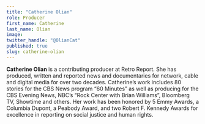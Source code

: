 ```yaml
---
title: "Catherine Olian"
role: Producer
first_name: Catherine
last_name: Olian
image:
twitter_handle: "@OlianCat"
published: true
slug: catherine-olian
---
```


**Catherine Olian** is a contributing producer at Retro Report. She has produced, written and reported news and documentaries for network, cable and digital media for over two decades. Catherine’s work includes 80 stories for the CBS News program “60 Minutes” as well as producing for the CBS Evening News, NBC’s “Rock Center with Brian Williams”, Bloomberg TV, Showtime and others. Her work has been honored by 5 Emmy Awards, a Columbia Dupont, a Peabody Award, and two Robert F. Kennedy Awards for excellence in reporting on social justice and human rights.

